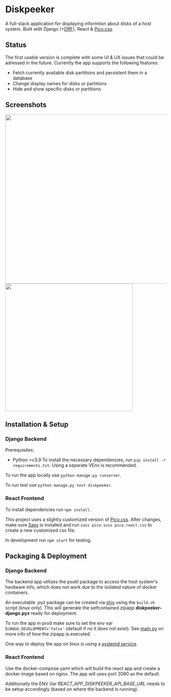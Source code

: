 # Diskpeeker

A full-stack application for displaying informtion about disks of a host system. Built with Django (+[DRF](https://www.django-rest-framework.org/)), React & [Pico.css](https://picocss.com/).

## Status

The first usable version is complete with some UI & UX issues that could be adressed in the future.
Currently the app supports the following features:

- Fetch currently available disk partitions and persistent them in a database
- Change display names for disks or partitions
- Hide and show specific disks or partitions

## Screenshots

<img src="screenshots/Overview.png" width="530px"></img> 
<img src="screenshots/EditView.png" width="400px"></img> 

## Installation & Setup

### Django Backend
Prerequisites:

- Python >v3.9
To install the necessary dependencies, run `pip install -r requirements.txt`. Using a separate VEnv is recommended.

To run the app locally use `python manage.py runserver`.

To run test use `python manage.py test diskpeeker`.

### React Frontend

To install dependencies run `npm install`.

This project uses a slightly customized version of [Pico.css](https://picocss.com/). 
After changes, make sure [Sass](https://www.npmjs.com/package/sass) is installed and run `sass pico.scss pico.react.css` to create a new customized css file.

In development run `npm start` for testing. 


## Packaging & Deployment

### Django Backend

The backend app utilizes the psutil package to access the host system's hardware info, which does not work due to the isolated nature of docker containers.

An executable .pyz package can be created via [shiv](https://github.com/linkedin/shiv) using the `build.sh` script (linux only).
This will generate the selfcontained zipapp **diskpeeker-django.pyz** ready for deployment.

To run the app in prod make sure to set the env var `DJANGO_DEVELOPMENT='false'` (default if no it does not exist).
See [main.py](diskpeeker-django/diskpeeker_project/diskpeeker_project/main.py) on more info of how the zipapp is executed. 

One way to deploy the app on linux is using a [systemd service](https://github.com/coreos/docs/blob/master/os/getting-started-with-systemd.md).

### React Frontend

Use the docker-compose.yaml which will build the react app and create a docker image based on nginx.
The app will uses port 3080 as the default. 

Additionally the ENV Var *REACT_APP_DISKPEEKER_API_BASE_URL* needs to be setup accordingly (based on where the backend is running).